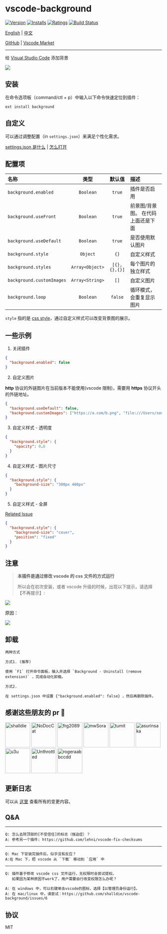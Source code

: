 # vscode-background

[![Version](https://vsmarketplacebadge.apphb.com/version/shalldie.background.svg?style=flat-square&logo=visual-studio-code)](https://marketplace.visualstudio.com/items?itemName=shalldie.background)
[![Installs](https://vsmarketplacebadge.apphb.com/installs/shalldie.background.svg?style=flat-square)](https://marketplace.visualstudio.com/items?itemName=shalldie.background)
[![Ratings](https://vsmarketplacebadge.apphb.com/rating/shalldie.background.svg?style=flat-square)](https://vsmarketplacebadge.apphb.com/rating/shalldie.background.svg)
[![Build Status](https://img.shields.io/github/workflow/status/shalldie/vscode-background/ci?label=build&logo=github&style=flat-square)](https://github.com/shalldie/vscode-background/actions)

[English](./README.md) | [中文](./README.zh-CN.md)

[GitHub](https://github.com/shalldie/vscode-background) | [Vscode Market](https://marketplace.visualstudio.com/items?itemName=shalldie.background)

---

<!-- Bring icons to your Visual Studio Code -->

给 [Visual Studio Code](https://code.visualstudio.com) 添加背景

![](https://user-images.githubusercontent.com/9987486/40583705-7105dda8-61c6-11e8-935a-3c5d475a1eb1.gif)

## 安装

<!-- To install the extension just execute the following command in the Command Palette of Visual Studio Code -->

在命令选项板（command/ctl + p）中输入以下命令快速定位到插件：

```
ext install background
```

## 自定义

可以通过调整配置（in `settings.json`）来满足个性化需求。

[settings.json 是什么](https://code.visualstudio.com/docs/getstarted/settings#_settingsjson) | [怎么打开](https://github.com/shalldie/vscode-background/issues/274)

## 配置项

| 名称                      |      类型       |    默认值    | 描述                               |
| :------------------------ | :-------------: | :----------: | :--------------------------------- |
| `background.enabled`      |    `Boolean`    |    `true`    | 插件是否启用                       |
| `background.useFront`     |    `Boolean`    |    `true`    | 前景图/背景图。 在代码上面还是下面 |
| `background.useDefault`   |    `Boolean`    |    `true`    | 是否使用默认图片                   |
| `background.style`        |    `Object`     |     `{}`     | 自定义样式                         |
| `background.styles`       | `Array<Object>` | `[{},{},{}]` | 每个图片的独立样式                 |
| `background.customImages` | `Array<String>` |     `[]`     | 自定义图片                         |
| `background.loop`         |    `Boolean`    |   `false`    | 循环模式，会重复显示图片           |

`style` 指的是 [css style](https://developer.mozilla.org/en-US/docs/Learn/CSS/First_steps/What_is_CSS)，通过自定义样式可以改变背景图的展示。

## 一些示例

1. 关闭插件

```json
{
  "background.enabled": false
}
```

2. 自定义图片

**http** 协议的外链图片在当前版本不能使用(vscode 限制)，需要用 **https** 协议开头的外链地址。

```json
{
  "background.useDefault": false,
  "background.customImages": ["https://a.com/b.png", "file:///Users/somepath/a.jpg"]
}
```

3. 自定义样式 - 透明度

```json
{
  "background.style": {
    "opacity": 0.6
  }
}
```

4. 自定义样式 - 图片尺寸

```json
{
  "background.style": {
    "background-size": "300px 460px"
  }
}
```

5. 自定义样式 - 全屏

[Related Issue](https://github.com/shalldie/vscode-background/issues/268)

```json
{
  "background.style": {
    "background-size": "cover",
    "position": "fixed"
  }
}
```

## 注意

> **本插件是通过修改 vscode 的 css 文件的方式运行**
>
> 所以会在初次安装，或者 vscode 升级的时候，出现以下提示，请选择 【不再提示】:

![](https://user-images.githubusercontent.com/9987486/40583926-b1fb5398-61ca-11e8-8271-4ac650d158d3.png)

原因：

![](https://user-images.githubusercontent.com/9987486/40583775-91d4c8d6-61c7-11e8-9048-8c5538a32399.png)

## 卸载

    两种方式

    方式1. (推荐)

    使用 `F1` 打开命令面板，输入并选择 `Background - Uninstall (remove extension)` ，完成自动化卸载。

    方式2.

    在 settings.json 中设置 {"background.enabled": false} ，然后再删除插件。

## 感谢这些朋友的 pr 🙏

[<img alt="shalldie" src="https://avatars3.githubusercontent.com/u/9987486?v=4" width="80">](https://github.com/shalldie)
[<img alt="NoDocCat" src="https://avatars.githubusercontent.com/u/20502666?v=4" width="80">](https://github.com/NoDocCat)
[<img alt="frg2089" src="https://avatars.githubusercontent.com/u/42184238?v=4" width="80">](https://github.com/frg2089)
[<img alt="mwSora" src="https://avatars.githubusercontent.com/u/23083011?v=4" width="80">](https://github.com/mwSora)
[<img alt="tumit" src="https://avatars.githubusercontent.com/u/1756190?v=4" width="80">](https://github.com/tumit)
[<img alt="asurinsaka" src="https://avatars.githubusercontent.com/u/8145535?v=4" width="80">](https://github.com/asurinsaka)
[<img alt="u3u" src="https://avatars.githubusercontent.com/u/20062482?v=4" width="80">](https://github.com/u3u)
[<img alt="Unthrottled" src="https://avatars.githubusercontent.com/u/15972415?v=4" width="80">](https://github.com/Unthrottled)
[<img alt="rogeraabbccdd" src="https://avatars.githubusercontent.com/u/15815422?v=4" width="80">](https://github.com/rogeraabbccdd)

## 更新日志

可以从 [这里](https://github.com/shalldie/vscode-background/blob/master/CHANGELOG.md) 查看所有的变更内容。

## Q&A

---

    Q: 怎么去除顶部的[不受信任]的标志（强迫症）？
    A: 参考另一个插件: https://github.com/lehni/vscode-fix-checksums

---

    Q: Mac 下安装完插件后，似乎没有反应？
    A:在 Mac 下，把 vscode 从 `下载` 移动到 `应用` 中

---

    Q: 插件基于修改 vscode css 文件运行，无权限时会尝试提权。
       如果因为某种原因不work了，用户需要自行改变权限怎么办呢？

    A: 在 windows 中，可以右键单击vscode的图标，选择【以管理员身份运行】。
    A: 在 mac/linux 中，请尝试：https://github.com/shalldie/vscode-background/issues/6

## 协议

MIT
